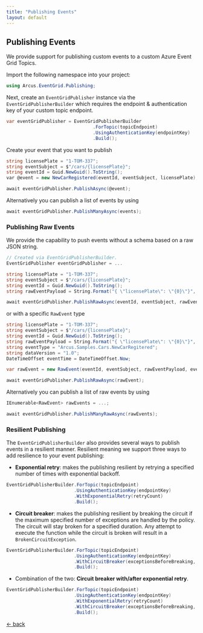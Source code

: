 ```yaml
---
title: "Publishing Events"
layout: default
---
```


## Publishing Events

We provide support for publishing custom events to a custom Azure Event Grid Topics.

Import the following namespace into your project:

```csharp
using Arcus.EventGrid.Publishing;
```

Next, create an `EventGridPublisher` instance via the `EventGridPublisherBuilder` which requires the endpoint & authentication key of your custom topic endpoint.

```csharp
var eventGridPublisher = EventGridPublisherBuilder
                                .ForTopic(topicEndpoint)
                                .UsingAuthenticationKey(endpointKey)
                                .Build();
```

Create your event that you want to publish

```csharp
string licensePlate = "1-TOM-337";
string eventSubject = $"/cars/{licensePlate}";
string eventId = Guid.NewGuid().ToString();
var @event = new NewCarRegistered(eventId, eventSubject, licensePlate);

await eventGridPublisher.PublishAsync(@event);
```

Alternatively you can publish a list of events by using

```csharp
await eventGridPublisher.PublishManyAsync(events);
```

### Publishing Raw Events

We provide the capability to push events without a schema based on a raw JSON string.

```csharp
// Created via EventGridPublisherBuilder.
EventGridPublisher eventGridPublisher = ...

string licensePlate = "1-TOM-337";
string eventSubject = $"/cars/{licensePlate}";
string eventId = Guid.NewGuid().ToString();
string rawEventPayload = String.Format("{ \"licensePlate\": \"{0}\"}", licensePlate);

await eventGridPublisher.PublishRawAsync(eventId, eventSubject, rawEventPayload);
```

or with a specific `RawEvent` type

```csharp
string licensePlate = "1-TOM-337";
string eventSubject = $"/cars/{licensePlate}";
string eventId = Guid.NewGuid().ToString();
string rawEventPayload = String.Format("{ \"licensePlate\": \"{0}\"}", licensePlate);
string eventType = "Arcus.Samples.Cars.NewCarRegitered";
string dataVersion = "1.0";
DateTimeOffset eventTime = DateTimeOffset.Now;

var rawEvent = new RawEvent(eventId, eventSubject, rawEventPayload, eventType, dataVersion, eventTime);

await eventGridPublisher.PublishRawAsync(rawEvent);
```

Alternatively you can publish a list of raw events by using

```csharp
IEnumerable<RawEvent> rawEvents = ...;

await eventGridPublisher.PublishManyRawAsync(rawEvents);
```

### Resilient Publishing

The `EventGridPublisherBuilder` also provides several ways to publish events in a resilient manner. Resilient meaning we support three ways to add resilience to your event publishing:

- **Exponential retry**: makes the publishing resilient by retrying a specified number of times with exponential backoff.

```csharp
EventGridPublisherBuilder.ForTopic(topicEndpoint)
                         .UsingAuthenticationKey(endpointKey)
                         .WithExponentialRetry(retryCount)
                         .Build();
```

- **Circuit breaker**: makes the publishing resilient by breaking the circuit if the maximum specified number of exceptions are handled by the policy. The circuit will stay broken for a specified duration. Any attempt to execute the function while the circuit is broken will result in a `BrokenCircuitException`.

```csharp
EventGridPublisherBuilder.ForTopic(topicEndpoint)
                         .UsingAuthenticationKey(endpointKey)
                         .WithCircuitBreaker(exceptionsBeforeBreaking, durationOfBreak)
                         .Build();
```

- Combination of the two: **Circuit breaker with/after exponential retry**.

```csharp
EventGridPublisherBuilder.ForTopic(topicEndpoint)
                         .UsingAuthenticationKey(endpointKey)
                         .WithExponentialRetry(retryCount)
                         .WithCircuitBreaker(exceptionsBeforeBreaking, durationOfBreak)
                         .Build();
```

[&larr; back](/)
